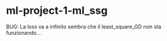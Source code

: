 # ml-project-1-ml_ssg


BUG: La loss va a infinito sembra che il least_square_GD non sta funzionando...
